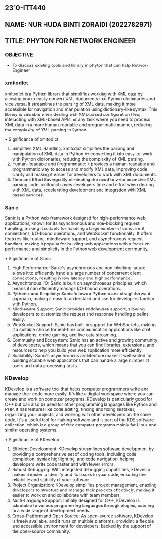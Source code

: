 ## 2310-ITT440
## NAME:  NUR HUDA BINTI ZORAIDI (2022782971) 
## TITLE: PHYTON FOR NETWORK ENGINEER
### OBJECTIVE
- To discuss existing tools and library in phyton that can help Network Engineer

### xmltodict
xmltodict is a Python library that simplifies working with XML data by allowing you to easily convert XML documents into Python dictionaries and vice versa. It streamlines the parsing of XML data, making it more accessible for navigation and manipulation using dictionary-like syntax. This library is valuable when dealing with XML-based configuration files, interacting with XML-based APIs, or any task where you need to process XML data in a more human-readable and programmatic manner, reducing the complexity of XML parsing in Python.

•	Significance of xmltodict

1.	Simplifies XML Handling: xmltodict simplifies the parsing and manipulation of XML data in Python by converting it into easy-to-work-with Python dictionaries, reducing the complexity of XML parsing.
2.	Human-Readable and Programmatic: It provides a human-readable and programmatic way to access and modify XML data, improving code clarity and making it easier for developers to work with XML documents.
3.	Time and Effort Savings: By eliminating the need to write extensive XML parsing code, xmltodict saves developers time and effort when dealing with XML data, accelerating development and integration with XML-based services.

### Sanic 
Sanic is a Python web framework designed for high-performance web applications, known for its asynchronous and non-blocking request handling, making it suitable for handling a large number of concurrent connections, I/O-bound operations, and WebSocket functionality. It offers features like routing, middleware support, and asynchronous request handlers, making it popular for building web applications with a focus on performance and simplicity in the Python web development community.

•	Significance of Sanic
1.	High Performance: Sanic's asynchronous and non-blocking nature allows it to efficiently handle a large number of concurrent client connections, resulting in low latency and high performance. 
2.	Asynchronous I/O: Sanic is built on asynchronous principles, which means it can efficiently manage I/O-bound operations. 
3.	Pythonic and Simplicity: Sanic follows a Pythonic and straightforward approach, making it easy to understand and use for developers familiar with Python. 
4.	Middleware Support: Sanic provides middleware support, allowing developers to customize the request and response handling pipeline easily. 
5.	WebSocket Support: Sanic has built-in support for WebSockets, making it a suitable choice for real-time communication applications like chat applications, online gaming, and live data streaming.
6.	Community and Ecosystem: Sanic has an active and growing community of developers, which means that you can find libraries, extensions, and resources to help you build your web application more efficiently.
7.	Scalability: Sanic's asynchronous architecture makes it well-suited for building scalable web applications that can handle a large number of users and data processing tasks.

### KDevelop
KDevelop is a software tool that helps computer programmers write and manage their code more easily. It's like a digital workspace where you can create and work on computer programs. KDevelop is particularly good for C++ but can also be used for other programming languages like Python and PHP. It has features like code editing, finding and fixing mistakes, organizing your projects, and working with other developers on the same code. It's a useful tool for making software and is part of the KDE software collection, which is a group of free computer programs mainly for Linux and similar operating systems.

•	Significance of KDevelop
1.	Efficient Development: KDevelop streamlines software development by providing a comprehensive set of coding tools, including code completion, syntax highlighting, and code navigation, helping developers write code faster and with fewer errors.
2.	Robust Debugging: With integrated debugging capabilities, KDevelop makes it easier to identify and fix issues in your code, ensuring the reliability and stability of your software.
3.	Project Organization: KDevelop simplifies project management, enabling developers to structure and manage their projects effectively, making it easier to work on and collaborate with team members.
4.	Multi-Language Support: Initially designed for C++, KDevelop is adaptable to various programming languages through plugins, catering to a wide range of development needs.
5.	Cross-Platform and Open Source: As open-source software, KDevelop is freely available, and it runs on multiple platforms, providing a flexible and accessible environment for developers, backed by the support of the open-source community.
